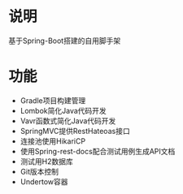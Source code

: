 # 说明

基于Spring-Boot搭建的自用脚手架

# 功能

- Gradle项目构建管理
- Lombok简化Java代码开发
- Vavr函数式简化Java代码开发
- SpringMVC提供RestHateoas接口
- 连接池使用HikariCP
- 使用Spring-rest-docs配合测试用例生成API文档
- 测试用H2数据库
- Git版本控制
- Undertow容器
